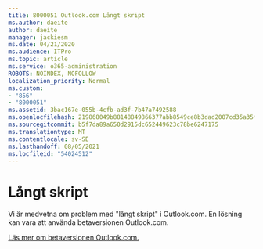 ```yaml
---
title: 8000051 Outlook.com Långt skript
ms.author: daeite
author: daeite
manager: jackiesm
ms.date: 04/21/2020
ms.audience: ITPro
ms.topic: article
ms.service: o365-administration
ROBOTS: NOINDEX, NOFOLLOW
localization_priority: Normal
ms.custom:
- "856"
- "8000051"
ms.assetid: 3bac167e-055b-4cfb-ad3f-7b47a7492588
ms.openlocfilehash: 219868049b88148849866377abb8549ce8b3dad2007cd35a35fc3dffcaa6ff83
ms.sourcegitcommit: b5f7da89a650d2915dc652449623c78be6247175
ms.translationtype: MT
ms.contentlocale: sv-SE
ms.lasthandoff: 08/05/2021
ms.locfileid: "54024512"
---
```

# <a name="long-running-script"></a>Långt skript

Vi är medvetna om problem med "långt skript" i Outlook.com. En lösning kan vara att använda betaversionen Outlook.com.
  
[Läs mer om betaversionen Outlook.com.](https://support.office.com/article/40676ad0-c831-45ac-a023-5be633be798d?wt.mc_id=Office_Outlook_com_Alchemy)
  